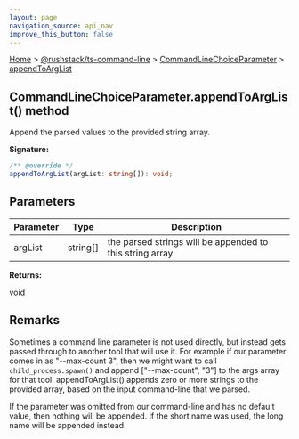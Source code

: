```yaml
---
layout: page
navigation_source: api_nav
improve_this_button: false
---
```



[Home](./index.md) &gt; [@rushstack/ts-command-line](./ts-command-line.md) &gt; [CommandLineChoiceParameter](./ts-command-line.commandlinechoiceparameter.md) &gt; [appendToArgList](./ts-command-line.commandlinechoiceparameter.appendtoarglist.md)

## CommandLineChoiceParameter.appendToArgList() method

Append the parsed values to the provided string array.

<b>Signature:</b>

```typescript
/** @override */
appendToArgList(argList: string[]): void;
```

## Parameters

|  Parameter | Type | Description |
|  --- | --- | --- |
|  argList | string\[\] | the parsed strings will be appended to this string array |

<b>Returns:</b>

void

## Remarks

Sometimes a command line parameter is not used directly, but instead gets passed through to another tool that will use it. For example if our parameter comes in as "--max-count 3", then we might want to call `child_process.spawn()` and append \["--max-count", "3"\] to the args array for that tool. appendToArgList() appends zero or more strings to the provided array, based on the input command-line that we parsed.

If the parameter was omitted from our command-line and has no default value, then nothing will be appended. If the short name was used, the long name will be appended instead.
